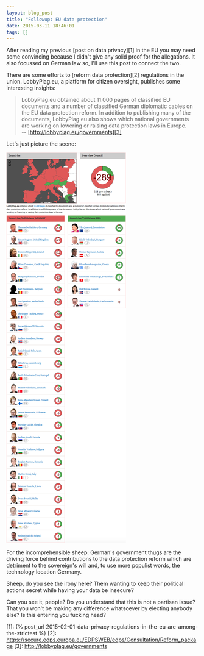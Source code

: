 ```yaml
---
layout: blog_post
title: "Followup: EU data protection"
date: 2015-03-11 18:46:01
tags: []
---
```


After reading my previous [post on data privacy][1] in the EU you may need
some convincing because I didn't give any solid proof for the allegations.
It also focussed on German law so, I'll use this post to connect the two.

There are some efforts to [reform data protection][2] regulations in the union.
LobbyPlag.eu, a platform for citizen oversight, publishes some interesting
insights:

> LobbyPlag.eu obtained about 11.000 pages of classified EU documents and a number of classified German diplomatic cables on the EU data protection reform. In addition to publishing many of the documents, LobbyPlag.eu also shows which national governments are working on lowering or raising data protection laws in Europe.  
> -- [http://lobbyplag.eu/governments][3]

Let's just picture the scene:

<img src="/static/sheeplog/lobbyplag-governments.png" class="img-responsive">

For the incomprehensible sheep: German's government thugs are the driving force
behind contributions to the data protection reform which are detriment to the
sovereign's will and, to use more populist words, the technology location Germany.

Sheep, do you see the irony here? Them wanting to keep their political actions 
secret while having your data be insecure?

Can you see it, people? Do you understand that this is not a partisan issue?
That you won't be making any difference whatsoever by electing anybody else? Is this
entering you fucking head?

[1]: {% post_url 2015-02-01-data-privacy-regulations-in-the-eu-are-among-the-strictest %}
[2]: https://secure.edps.europa.eu/EDPSWEB/edps/Consultation/Reform_package
[3]: http://lobbyplag.eu/governments